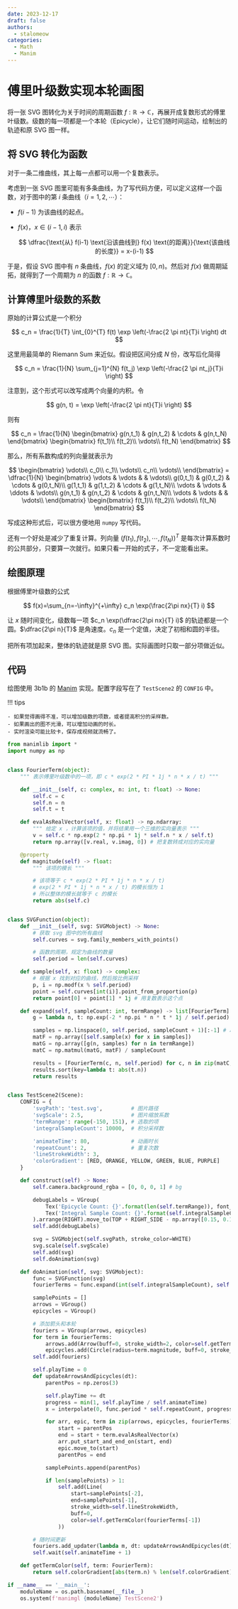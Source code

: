 ```yaml
---
date: 2023-12-17
draft: false
authors:
  - stalomeow
categories:
  - Math
  - Manim
---
```


# 傅里叶级数实现本轮画图

将一张 SVG 图转化为关于时间的周期函数 $f: \mathbb{R} \to \mathbb{C}$，再展开成复数形式的傅里叶级数。级数的每一项都是一个本轮（Epicycle），让它们随时间运动，绘制出的轨迹和原 SVG 图一样。

<!-- more -->

## 将 SVG 转化为函数

对于一条二维曲线，其上每一点都可以用一个复数表示。

考虑到一张 SVG 图里可能有多条曲线，为了写代码方便，可以定义这样一个函数，对于图中的第 $i$ 条曲线（$i=1,2,\cdots$）：

- $f(i-1)$ 为该曲线的起点。
- $f(x)$，$x \in (i-1,i)$ 表示

    $$
    \dfrac{\text{从} f(i-1) \text{沿该曲线到} f(x) \text{的距离}}{\text{该曲线的长度}} = x-(i-1)
    $$

于是，假设 SVG 图中有 $n$ 条曲线，$f(x)$ 的定义域为 $[0,n)$。然后对 $f(x)$ 做周期延拓，就得到了一个周期为 $n$ 的函数 $f: \mathbb{R} \to \mathbb{C}$。

## 计算傅里叶级数的系数

原始的计算公式是一个积分

$$
c_n = \frac{1}{T} \int_{0}^{T} f(t) \exp \left(-\frac{2 \pi nt}{T}i \right) dt
$$

这里用最简单的 Riemann Sum 来近似。假设把区间分成 $N$ 份，改写后化简得

$$
c_n = \frac{1}{N} \sum_{j=1}^{N} f(t_j) \exp \left(-\frac{2 \pi nt_j}{T}i \right)
$$

注意到，这个形式可以改写成两个向量的内积。令

$$
g(n, t) = \exp \left(-\frac{2 \pi nt}{T}i \right)
$$

则有

$$
c_n = \frac{1}{N} 
\begin{bmatrix}
 g(n,t_1) & g(n,t_2) & \cdots & g(n,t_N)
\end{bmatrix}
\begin{bmatrix}
  f(t_1)\\
  f(t_2)\\
  \vdots\\
  f(t_N)
\end{bmatrix}
$$

那么，所有系数构成的列向量就表示为

$$
\begin{bmatrix}
 \vdots\\
 c_0\\
 c_1\\
 \vdots\\
 c_n\\
 \vdots\\
\end{bmatrix}
= \dfrac{1}{N} 
\begin{bmatrix}
 \vdots & \vdots & & \vdots\\
 g(0,t_1) & g(0,t_2) & \cdots & g(0,t_N)\\
 g(1,t_1) & g(1,t_2) & \cdots & g(1,t_N)\\
 \vdots & \vdots & \ddots  & \vdots\\
 g(n,t_1) & g(n,t_2) & \cdots & g(n,t_N)\\
 \vdots & \vdots & & \vdots\\
\end{bmatrix}
\begin{bmatrix}
  f(t_1)\\
  f(t_2)\\
  \vdots\\
  f(t_N)
\end{bmatrix}
$$

写成这种形式后，可以很方便地用 `numpy` 写代码。

还有一个好处是减少了重复计算。列向量 $(f(t_1),f(t_2),\cdots,f(t_N))^T$ 是每次计算系数时的公共部分，只要算一次就行。如果只看一开始的式子，不一定能看出来。

## 绘图原理

根据傅里叶级数的公式

$$
f(x)=\sum_{n=-\infty}^{+\infty} c_n \exp(\frac{2\pi nx}{T} i)
$$

让 $x$ 随时间变化，级数每一项 $c_n \exp(\dfrac{2\pi nx}{T} i)$ 的轨迹都是一个圆。$\dfrac{2\pi n}{T}$ 是角速度。$c_n$ 是一个定值，决定了初相和圆的半径。

把所有项加起来，整体的轨迹就是原 SVG 图。实际画图时只取一部分项做近似。

## 代码

绘图使用 3b1b 的 [Manim](https://github.com/3b1b/manim) 实现。配置字段写在了 `TestScene2` 的 `CONFIG` 中。

!!! tips

    - 如果觉得画得不准，可以增加级数的项数，或者提高积分的采样数。
    - 如果画出的图不光滑，可以增加动画的时长。
    - 实时渲染可能比较卡，保存成视频就流畅了。

``` python
from manimlib import *
import numpy as np


class FourierTerm(object):
    """ 表示傅里叶级数中的一项，即 c * exp(2 * PI * 1j * n * x / t) """

    def __init__(self, c: complex, n: int, t: float) -> None:
        self.c = c
        self.n = n
        self.t = t

    def evalAsRealVector(self, x: float) -> np.ndarray:
        """ 给定 x ，计算该项的值，并将结果用一个三维的实向量表示 """
        v = self.c * np.exp(2 * np.pi * 1j * self.n * x / self.t)
        return np.array([v.real, v.imag, 0]) # 把复数转成对应的实向量

    @property
    def magnitude(self) -> float:
        """ 该项的模长 """

        # 该项等于 c * exp(2 * PI * 1j * n * x / t)
        # exp(2 * PI * 1j * n * x / t) 的模长恒为 1
        # 所以整体的模长就等于 c 的模长
        return abs(self.c)


class SVGFunction(object):
    def __init__(self, svg: SVGMobject) -> None:
        # 获取 svg 图中的所有曲线
        self.curves = svg.family_members_with_points()

        # 函数的周期，规定为曲线的数量
        self.period = len(self.curves)

    def sample(self, x: float) -> complex:
        # 根据 x 找到对应的曲线，然后按比例采样
        p, i = np.modf(x % self.period)
        point = self.curves[int(i)].point_from_proportion(p)
        return point[0] + point[1] * 1j # 用复数表示这个点

    def expand(self, sampleCount: int, termRange) -> list[FourierTerm]:
        g = lambda n, t: np.exp(-2 * np.pi * n * t * 1j / self.period)

        samples = np.linspace(0, self.period, sampleCount + 1)[:-1] # 取指定数量的等间隔点
        matF = np.array([self.sample(x) for x in samples])
        matG = np.array([g(n, samples) for n in termRange])
        matC = np.matmul(matG, matF) / sampleCount

        results = [FourierTerm(c, n, self.period) for c, n in zip(matC, termRange)]
        results.sort(key=lambda t: abs(t.n))
        return results


class TestScene2(Scene):
    CONFIG = {
        'svgPath': 'test.svg',         # 图片路径
        'svgScale': 2.5,               # 图片缩放系数
        'termRange': range(-150, 151), # 选取的项
        'integralSampleCount': 10000,  # 积分采样数

        'animateTime': 80,             # 动画时长
        'repeatCount': 2,              # 重复次数
        'lineStrokeWidth': 3,
        'colorGradient': [RED, ORANGE, YELLOW, GREEN, BLUE, PURPLE]
    }

    def construct(self) -> None:
        self.camera.background_rgba = [0, 0, 0, 1] # bg

        debugLabels = VGroup(
            Tex('Epicycle Count: {}'.format(len(self.termRange)), font_size=22),
            Tex('Integral Sample Count: {}'.format(self.integralSampleCount), font_size=22)
        ).arrange(RIGHT).move_to(TOP + RIGHT_SIDE - np.array([0.15, 0.15, 0]), aligned_edge=UR)
        self.add(debugLabels)

        svg = SVGMobject(self.svgPath, stroke_color=WHITE)
        svg.scale(self.svgScale)
        self.add(svg)
        self.doAnimation(svg)

    def doAnimation(self, svg: SVGMobject):
        func = SVGFunction(svg)
        fourierTerms = func.expand(int(self.integralSampleCount), self.termRange)

        samplePoints = []
        arrows = VGroup()
        epicycles = VGroup()

        # 添加箭头和本轮
        fouriers = VGroup(arrows, epicycles)
        for term in fourierTerms:
            arrows.add(Arrow(buff=0, stroke_width=2, color=self.getTermColor(term)))
            epicycles.add(Circle(radius=term.magnitude, buff=0, stroke_width=1, stroke_opacity=0.4, color=self.getTermColor(term)))
        self.add(fouriers)

        self.playTime = 0
        def updateArrowsAndEpicycles(dt):
            parentPos = np.zeros(3)

            self.playTime += dt
            progress = min(1, self.playTime / self.animateTime)
            x = interpolate(0, func.period * self.repeatCount, progress)

            for arr, epic, term in zip(arrows, epicycles, fourierTerms):
                start = parentPos
                end = start + term.evalAsRealVector(x)
                arr.put_start_and_end_on(start, end)
                epic.move_to(start)
                parentPos = end

            samplePoints.append(parentPos)

            if len(samplePoints) > 1:
                self.add(Line(
                    start=samplePoints[-2],
                    end=samplePoints[-1],
                    stroke_width=self.lineStrokeWidth,
                    buff=0,
                    color=self.getTermColor(fourierTerms[-1])
                ))

        # 随时间更新
        fouriers.add_updater(lambda m, dt: updateArrowsAndEpicycles(dt))
        self.wait(self.animateTime + 1)

    def getTermColor(self, term: FourierTerm):
        return self.colorGradient[abs(term.n) % len(self.colorGradient)]

if __name__ == '__main__':
    moduleName = os.path.basename(__file__)
    os.system(f'manimgl {moduleName} TestScene2')
```
